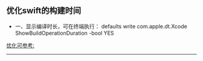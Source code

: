 ## 优化swift的构建时间

* 一、显示编译时长，可在终端执行：
defaults write com.apple.dt.Xcode ShowBuildOperationDuration -bool YES

[优化可参考:]([https://juejin.cn/post/6947957890238021639#comment)

----

